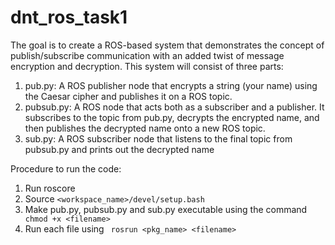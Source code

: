 # dnt_ros_task1

The goal is to create a ROS-based system that demonstrates the concept of
publish/subscribe communication with an added twist of message encryption and decryption.
This system will consist of three parts:
1. pub.py: A ROS publisher node that encrypts a string (your name) using the Caesar
cipher and publishes it on a ROS topic.
2. pubsub.py: A ROS node that acts both as a subscriber and a publisher. It
subscribes to the topic from pub.py, decrypts the encrypted name, and then
publishes the decrypted name onto a new ROS topic.
3. sub.py: A ROS subscriber node that listens to the final topic from pubsub.py and
prints out the decrypted name

Procedure to run the code:
1. Run roscore
2. Source `<workspace_name>/devel/setup.bash`
3. Make pub.py, pubsub.py and sub.py executable using the command ` chmod +x <filename>`
4. Run each file using ` rosrun <pkg_name> <filename>`
